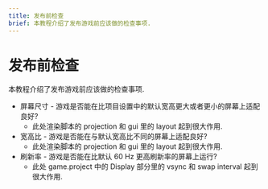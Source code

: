 ```yaml
---
title: 发布前检查
brief: 本教程介绍了发布游戏前应该做的检查事项.
---
```


# 发布前检查

本教程介绍了发布游戏前应该做的检查事项.

* 屏幕尺寸 - 游戏是否能在比项目设置中的默认宽高更大或者更小的屏幕上适配良好?
  * 此处渲染脚本的 projection 和 gui 里的 layout 起到很大作用.
* 宽高比 - 游戏是否能在与默认宽高比不同的屏幕上适配良好?
  * 此处渲染脚本的 projection 和 gui 里的 layout 起到很大作用.
* 刷新率 - 游戏是否能在比默认 60 Hz 更高刷新率的屏幕上运行?
  * 此处 game.project 中的 Display 部分里的 vsync 和 swap interval 起到很大作用. 


